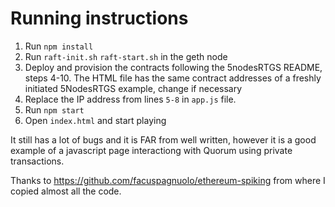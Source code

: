 
# Running instructions
1. Run `npm install`
2. Run `raft-init.sh` `raft-start.sh` in the geth node
3. Deploy and provision the contracts following the 5nodesRTGS README, steps 4-10. The HTML file has the same contract addresses of a freshly initiated 5NodesRTGS example, change if necessary
4. Replace the IP address from lines `5-8` in `app.js` file. 
5. Run `npm start`
6. Open `index.html` and start playing

It still has a lot of bugs and it is FAR from well written, however it is a good example of a javascript page interactiong with Quorum using private transactions.

Thanks to https://github.com/facuspagnuolo/ethereum-spiking from where I copied almost all the code.
